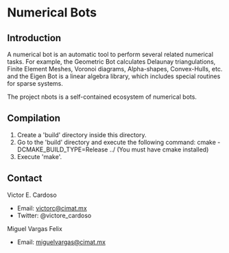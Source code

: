 Numerical Bots
==============

Introduction
------------
A numerical bot is an automatic tool to perform several related numerical tasks.
For example, the Geometric Bot calculates Delaunay triangulations, Finite Element Meshes,
Voronoi diagrams, Alpha-shapes, Convex-Hulls, etc. and the Eigen Bot is a linear algebra
library, which includes special routines for sparse systems.

The project nbots is a self-contained ecosystem of numerical bots.

Compilation
-----------
1. Create a 'build' directory inside this directory.
2. Go to the 'build' directory and execute the following command:
        cmake -DCMAKE_BUILD_TYPE=Release ../
   (You must have cmake installed)
3. Execute 'make'.


Contact
--------
Victor E. Cardoso
- Email: victorc@cimat.mx
- Twitter: @victore_cardoso

Miguel Vargas Felix
- Email: miguelvargas@cimat.mx
